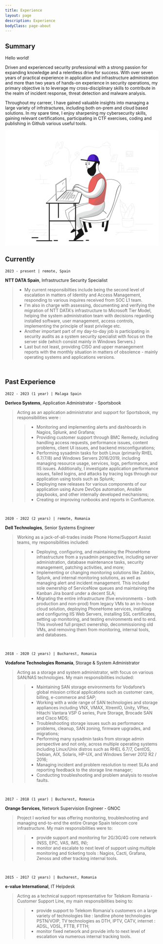 ```yaml
---
title: Experience
layout: page
description: Experience
bodyClass: page-about
---
```


## Summary
Hello world! 

Driven and experienced security professional with a strong passion for expanding knowledge and a relentless drive for success. With over seven years of practical experience in application and infrastructure administration and more than two years of hands-on experience in security operations, my primary objective is to leverage my cross-disciplinary skills to contribute in the realm of incident response, threat detection and malware analysis. 

Throughout my carreer, I have gained valuable insights into managing a large variety of infrstractures, including both on-prem and cloud based solutions. In my spare time, I enjoy sharpening my cybersecurity skills, gaining relevant certifications, participating in CTF exercises, coding and publishing in Github various useful tools. 

![Working](/images/pixeltrue-support-1.svg)

## Currently

```
2023 - present | remote, Spain
```
__NTT DATA Spain__, Infrastructure Security Specialist
> - My current responsibilties include being the second level of escalation in matters of Identity and Access Management, responding to various inquires received from SOC L1 team. 
> - I'm also in charge with assessing, documenting and verifying the migration of NTT DATA's infrastructure to Microsoft Tier Model, helping the system administration team with decisions regarding installed software, user management, access controls, implementing the principle of least privilege etc. 
> - Another important part of my day-to-day job is participating in security audits as a system security specialist with focus on the server side (which consist mainly in Windows Servers.)
> - Last but not least, providing CISO and upper manaegement reports with the monthly situation in matters of obsolence - mainly operating systems and applications versions. 

<br>

## Past Experience
```
2022 - 2023 (1 year) | Malaga Spain
```
__Derivco Systems__, Application Administrator - Sportsbook
> Acting as an application administrator and support for Sportsbook, my responsibilities were :
>> - Monitoring and implementing alerts and dashboards in Nagios, Splunk, and Grafana;
>> - Providing customer support through BMC Remedy, including handling access requests, performance issues, content problems, client UI issues, and backend misconfigurations;
>> - Performing sysadmin tasks for both Linux (primarily RHEL 6.7/7/8) and Windows Servers 2016/2019, including managing resource usage, services, logs, performance, and IIS issues. Additionally, I investigate application performance issues, failed logins, and attacks by tracing logs through our application using tools such as Splunk;
>> - Deploying new releases for various components of our application using Azure DevOps automation, Ansible playbooks, and other internally developed mechanisms;
>> - Creating or improving runbooks and reports in Confluence.

<br>

```
2020 - 2022 (2 years) | remote, Romania
```

__Dell Technologies__, Senior Systems Engineer
> Working as a jack-of-all-trades inside Phone Home/Support Assist teams, my responsibilities included:
>> - Deploying, configuring, and maintaining the PhoneHome infrastructure from a sysadmin perspective, including server administration, database maintenance tasks, security management, patching activities, and more;
>> - Implementing or changing monitoring solutions like Zabbix, Splunk, and internal monitoring solutions, as well as managing alert and incident management. This included sole ownership of ServiceNow queues and maintaining the Kanban Jira board under a decent SLA;
>> - Migrating the entire infrastructure (five environments - both production and non-prod) from legacy VMs to an in-house cloud solution, deploying PhoneHome services, installing and configuring IIS Web Servers, installing SSL certificates, setting up monitoring, and testing environments end to end. This involved full project ownership, decommissioning old VMs, and removing them from monitoring, internal tools, and databases.

<br>

```
2018 - 2020 (2 years) | Bucharest, Romania
```
__Vodafone Technologies Romania__, Storage & System Administrator
> Acting as a storage and system administrator, with focus on various SAN/NAS technologies. My main responsibilities included: 
>> - Maintaining SAN storage environments for Vodafone’s global mission critical applications such as customer care, billing, e-commerce and SAP;
>> - Working with a wide range of SAN technologies and storage appliances including VNX, VMAX, XtremIO, Unity, VPlex, Hitachi Vantara VSP G series, Pure Storage, Brocade SAN and Cisco MDS;
>> - Troubleshooting storage issues such as performance problems, cleanup, SAN zoning, firmware upgrades, and migrations;
>> - Performing many sysadmin tasks from storage admin perspective and not only, across multiple operating systems including Linux/Unix distros such as RHEL 6.7/7, CentOS, Debian, AIX, Solaris, HP-UX, and Windows Server 2012 R2 / 2016;
>> - Managing incident and problem resolution to meet SLAs and reporting feedback to the storage line manager;
>> - Conducting troubleshooting and problem analysis to resolve faults.

<br>

```
2017 - 2018 (1 year) | Bucharest, Romania
```
__Orange Services__, Network Supervision Engineer - GNOC
>  Project I worked for was offering monitoring, troubleshooting and managing end-to-end the entire Orange Spain telecom core infrastructure. 
> My main responsibilities were to:
>> - provide support and monitoring for 2G/3G/4G core network (NSS, EPC, VAS, IMS, IN);
>> - monitor and escalate to next level of support using multiple monitoring and ticketing tools : Nagios, Cacti, Grafana, Zenoss and other tracking internal tools.

<br>

```
2015 - 2017 (2 years) | Bucharest, Romania
```
__e-value International__, IT Helpdesk
> Acting as a technical support representative for Telekom Romania - Customer Support Line, my main responsibilities being to:
>> - provide support to Telekom Romania's customers on a large variety of technologies like : landline phone technologies PSTN/VOIP, TV technologies as DTH, IPTV, CATV, internet : ADSL, VDSL, FTTB, FTTH;
>> - monitor fixed network and provide info to next level of escalation via numerous internal tracking tools.

